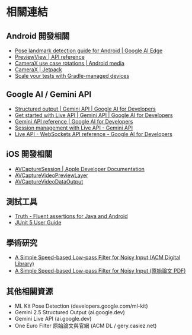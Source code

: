 # 相關連結

## Android 開發相關

- [Pose landmark detection guide for Android | Google AI Edge](https://developers.google.com/mediapipe/solutions/vision/pose_landmarker/android)
- [PreviewView | API reference](https://developer.android.com/reference/androidx/camera/view/PreviewView)
- [CameraX use case rotations | Android media](https://developer.android.com/media/camera/camerax/orientation-rotation)
- [CameraX | Jetpack](https://developer.android.com/jetpack/androidx/releases/camera)
- [Scale your tests with Gradle-managed devices](https://developer.android.com/studio/test/gradle-managed-devices)

## Google AI / Gemini API

- [Structured output | Gemini API | Google AI for Developers](https://ai.google.dev/gemini-api/docs/structured-output)
- [Get started with Live API | Gemini API | Google AI for Developers](https://ai.google.dev/gemini-api/docs/live)
- [Gemini API reference | Google AI for Developers](https://ai.google.dev/api)
- [Session management with Live API - Gemini API](https://ai.google.dev/gemini-api/docs/live-session)
- [Live API - WebSockets API reference - Google AI for Developers](https://ai.google.dev/api/live)

## iOS 開發相關

- [AVCaptureSession | Apple Developer Documentation](https://developer.apple.com/documentation/avfoundation/avcapturesession)
- [AVCaptureVideoPreviewLayer](https://developer.apple.com/documentation/avfoundation/avcapturevideopreviewlayer)
- [AVCaptureVideoDataOutput](https://developer.apple.com/documentation/avfoundation/avcapturevideodataoutput)

## 測試工具

- [Truth - Fluent assertions for Java and Android](https://truth.dev/)
- [JUnit 5 User Guide](https://docs.junit.org/current/user-guide/)

## 學術研究

- [A Simple Speed-based Low-pass Filter for Noisy Input (ACM Digital Library)](https://dl.acm.org/doi/10.1145/2207676.2208639)
- [A Simple Speed-based Low-pass Filter for Noisy Input (原始論文 PDF)](https://direction.bordeaux.inria.fr/~roussel/publications/2012-CHI-one-euro-filter.pdf)

## 其他相關資源

- ML Kit Pose Detection (developers.google.com/ml-kit)
- Gemini 2.5 Structured Output (ai.google.dev)
- Gemini Live API (ai.google.dev)
- One Euro Filter 原始論文與官網 (ACM DL / gery.casiez.net)
